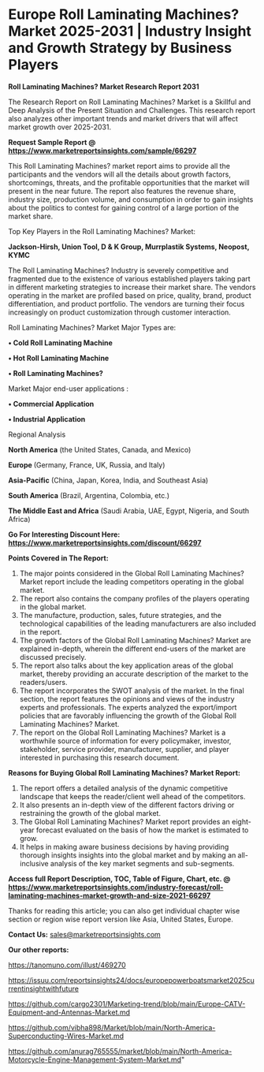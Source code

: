 # Europe Roll Laminating Machines? Market 2025-2031 | Industry Insight and Growth Strategy by Business Players

<strong>Roll Laminating Machines? Market Research Report 2031</strong>

The Research Report on Roll Laminating Machines? Market is a Skillful and Deep Analysis of the Present Situation and Challenges. This research report also analyzes other important trends and market drivers that will affect market growth over 2025-2031.

<strong>Request Sample Report @ <a href=https://www.marketreportsinsights.com/sample/66297>https://www.marketreportsinsights.com/sample/66297</a></strong>

This Roll Laminating Machines? market report aims to provide all the participants and the vendors will all the details about growth factors, shortcomings, threats, and the profitable opportunities that the market will present in the near future. The report also features the revenue share, industry size, production volume, and consumption in order to gain insights about the politics to contest for gaining control of a large portion of the market share.

Top Key Players in the Roll Laminating Machines? Market:

<strong>Jackson-Hirsh, Union Tool, D & K Group, Murrplastik Systems, Neopost, KYMC</strong>

The Roll Laminating Machines? Industry is severely competitive and fragmented due to the existence of various established players taking part in different marketing strategies to increase their market share. The vendors operating in the market are profiled based on price, quality, brand, product differentiation, and product portfolio. The vendors are turning their focus increasingly on product customization through customer interaction.

Roll Laminating Machines? Market Major Types are:

<strong>• Cold Roll Laminating Machine

• Hot Roll Laminating Machine

• Roll Laminating Machines?</strong>

Market Major end-user applications :

<strong>• Commercial Application

• Industrial Application</strong>

Regional Analysis

</u><strong><b>North America</b></strong> (the United States, Canada, and Mexico)

<strong><b>Europe </b></strong>(Germany, France, UK, Russia, and Italy)

<strong><b>Asia-Pacific</b></strong> (China, Japan, Korea, India, and Southeast Asia)

<strong><b>South America</b></strong> (Brazil, Argentina, Colombia, etc.)

<strong><b>The Middle East and Africa</b></strong> (Saudi Arabia, UAE, Egypt, Nigeria, and South Africa)

<strong>Go For Interesting Discount Here: <a href=https://www.marketreportsinsights.com/discount/66297>https://www.marketreportsinsights.com/discount/66297</a></strong>

<strong>Points Covered in The Report:</strong>
<ol>
  <li>The major points considered in the Global Roll Laminating Machines? Market report include the leading competitors operating in the global market.</li>
  <li>The report also contains the company profiles of the players operating in the global market.</li>
  <li>The manufacture, production, sales, future strategies, and the technological capabilities of the leading manufacturers are also included in the report.</li>
  <li>The growth factors of the Global Roll Laminating Machines? Market are explained in-depth, wherein the different end-users of the market are discussed precisely.</li>
  <li>The report also talks about the key application areas of the global market, thereby providing an accurate description of the market to the readers/users.</li>
  <li>The report incorporates the SWOT analysis of the market. In the final section, the report features the opinions and views of the industry experts and professionals. The experts analyzed the export/import policies that are favorably influencing the growth of the Global Roll Laminating Machines? Market.</li>
  <li>The report on the Global Roll Laminating Machines? Market is a worthwhile source of information for every policymaker, investor, stakeholder, service provider, manufacturer, supplier, and player interested in purchasing this research document.</li>
</ol>
<strong>Reasons for Buying Global Roll Laminating Machines? Market Report:</strong>

<ol>
  <li>The report offers a detailed analysis of the dynamic competitive landscape that keeps the reader/client well ahead of the competitors.</li>
  <li>It also presents an in-depth view of the different factors driving or restraining the growth of the global market.</li>
  <li>The Global Roll Laminating Machines? Market report provides an eight-year forecast evaluated on the basis of how the market is estimated to grow.</li>
  <li>It helps in making aware business decisions by having providing thorough insights insights into the global market and by making an all-inclusive analysis of the key market segments and sub-segments.</li>
</ol>
<strong>Access full Report Description, TOC, Table of Figure, Chart, etc. @ <a href=https://www.marketreportsinsights.com/industry-forecast/roll-laminating-machines-market-growth-and-size-2021-66297>https://www.marketreportsinsights.com/industry-forecast/roll-laminating-machines-market-growth-and-size-2021-66297</a></strong>


Thanks for reading this article; you can also get individual chapter wise section or region wise report version like Asia, United States, Europe.

<strong>Contact Us:</strong>
sales@marketreportsinsights.com

<strong>Our other reports:</strong>

<a href=https://tanomuno.com/illust/469270>https://tanomuno.com/illust/469270</a>

<a href=https://issuu.com/reportsinsights24/docs/europepowerboatsmarket2025currentinsightwithfuture>https://issuu.com/reportsinsights24/docs/europepowerboatsmarket2025currentinsightwithfuture</a>

<a href=https://github.com/cargo2301/Marketing-trend/blob/main/Europe-CATV-Equipment-and-Antennas-Market.md>https://github.com/cargo2301/Marketing-trend/blob/main/Europe-CATV-Equipment-and-Antennas-Market.md</a>

<a href=https://github.com/vibha898/Market/blob/main/North-America-Superconducting-Wires-Market.md>https://github.com/vibha898/Market/blob/main/North-America-Superconducting-Wires-Market.md</a>

<a href=https://github.com/anurag765555/market/blob/main/North-America-Motorcycle-Engine-Management-System-Market.md>https://github.com/anurag765555/market/blob/main/North-America-Motorcycle-Engine-Management-System-Market.md</a>"
